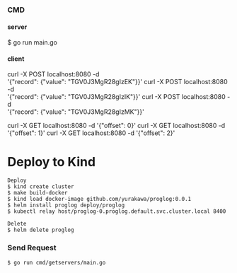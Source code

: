 


### CMD
#### server
$ go run main.go

#### client
curl -X POST localhost:8080 -d \
  '{"record": {"value": "TGV0J3MgR28gIzEK"}}'
curl -X POST localhost:8080 -d \
  '{"record": {"value": "TGV0J3MgR28gIzIK"}}'
curl -X POST localhost:8080 -d \
  '{"record": {"value": "TGV0J3MgR28gIzMK"}}'


curl -X GET localhost:8080 -d '{"offset": 0}'
curl -X GET localhost:8080 -d '{"offset": 1}'
curl -X GET localhost:8080 -d '{"offset": 2}'

# Deploy to Kind

```
Deploy
$ kind create cluster
$ make build-docker
$ kind load docker-image github.com/yurakawa/proglog:0.0.1
$ helm install proglog deploy/proglog
$ kubectl relay host/proglog-0.proglog.default.svc.cluster.local 8400

Delete
$ helm delete proglog
```

### Send Request 

```
$ go run cmd/getservers/main.go
```
